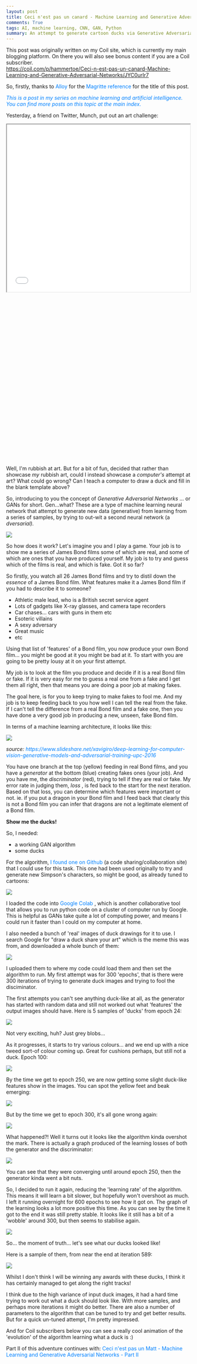 ```yaml
---
layout: post
title: Ceci n'est pas un canard - Machine Learning and Generative Adversarial Networks
comments: True
tags: AI, machine learning, CNN, GAN, Python
summary: An attempt to generate cartoon ducks via Generative Adversarial Networks (GANs)
---
```


<p class="message">
This post was originally written on my Coil site, which is currently my main blogging platform. 
On there you will also see bonus content if you are a Coil subscriber.<br />
<a href="https://coil.com/p/hammertoe/Ceci-n-est-pas-un-canard-Machine-Learning-and-Generative-Adversarial-Networks/JYC0urIr7">https://coil.com/p/hammertoe/Ceci-n-est-pas-un-canard-Machine-Learning-and-Generative-Adversarial-Networks/JYC0urIr7</a>
</p>


<p>
 So, firstly, thanks to
 <a href="https://twitter.com/alloynetworks" style="color:#0080FF;text-decoration:none">
  Alloy
 </a>
 for the
 <a href="https://en.wikipedia.org/wiki/The_Treachery_of_Images" style="color:#0080FF;text-decoration:none">
  Magritte reference
 </a>
 for the title of this post.
</p>
<p>
 <a href="https://coil.com/p/hammertoe/Blog-Machine-Learning-and-Artificial-Intelligence/1xVFVh1yj" style="color:#0080FF;text-decoration:none">
  <em>
  </em>
 </a>
</p>
<p>
 <a href="https://coil.com/p/hammertoe/Blog-Machine-Learning-and-Artificial-Intelligence/1xVFVh1yj" style="color:#0080FF;text-decoration:none">
  <em>
   This is a post in my series on machine learning and artificial intelligence. You can find more posts on this topic at the main index.
  </em>
 </a>
</p>
<p>
</p>
<p>
 Yesterday, a friend on Twitter, Munch, put out an art challenge:
</p>
<div class="coil-embedly-iframe EditorRules__EmbedDiv-sc-1bp7rl0-2 elPbsX EditorRules__EmbedDiv-sc-1bp7rl0-2 elPbsX EditorRules__EmbedDiv-sc-1bp7rl0-2 elPbsX EditorRules__EmbedDiv-sc-1bp7rl0-2 elPbsX EditorRules__EmbedDiv-sc-1bp7rl0-2 elPbsX" data-embed-height="456" style="padding-bottom:456px">
 <iframe class="embedly-embed" height="456" src="//cdn.embedly.com/widgets/media.html?type=text%2Fhtml&amp;key=fbeb5062dd1941c49b690a10c2ce6fa7&amp;schema=twitter&amp;url=https%3A//twitter.com/muncheds/status/1217964089894264832&amp;image=https%3A//pbs.twimg.com/media/EOcT4nBVAAQ0Dyh.jpg%3Alarge" width="500">
 </iframe>
</div>
<p>
 Well, I'm rubbish at art. But for a bit of fun, decided that rather than showcase
 <em>
  my
 </em>
 rubbish art, could I instead showcase a
 <em>
  computer's
 </em>
 attempt at art? What could go wrong? Can I teach a computer to draw a duck and fill in the blank template above?
</p>
<p>
</p>
<p>
 So, introducing to you the concept of
 <em>
  Generative Adversarial Networks
 </em>
 ... or GANs for short. Gen...what? These are a type of machine learning neural network that attempt to generate new data (generative) from learning from a series of samples, by trying to out-wit a second neural network (a
 <em>
  dversarial).
 </em>
</p>
<p>
</p>
<img class="EditorRules__Image-sc-1bp7rl0-0 hjLKDC" src="/coil_images/YXdacvpVTDe93F7rmtzqxA.jpg"/>
<p>
 So how does it work? Let's imagine you and I play a game. Your job is to show me a series of James Bond films some of which are real, and some of which are ones that you have produced yourself. My job is to try and guess which of the films is real, and which is fake. Got it so far?
</p>
<p>
</p>
<p>
 So firstly, you watch all 26 James Bond films and try to distil down the
 <em>
  essence
 </em>
 of a James Bond film. What features make it a James Bond film if you had to describe it to someone?
</p>
<ul>
 <li>
  <span>
   Athletic male lead, who is a British secret service agent
  </span>
 </li>
 <li>
  <span>
   Lots of gadgets like X-ray glasses, and camera tape recorders
  </span>
 </li>
 <li>
  <span>
   Car chases... cars with guns in them etc
  </span>
 </li>
 <li>
  <span>
   Esoteric villains
  </span>
 </li>
 <li>
  <span>
   A sexy adversary
  </span>
 </li>
 <li>
  <span>
   Great music
  </span>
 </li>
 <li>
  <span>
   etc
  </span>
 </li>
</ul>
<p>
 Using that list of 'features' of a Bond film, you now produce your own Bond film... you might be good at it you might be bad at it. To start with you are going to be pretty lousy at it on your first attempt.
</p>
<p>
</p>
<p>
 My job is to look at the film you produce and decide if it is a real Bond film or fake. If it is very easy for me to guess a real one from a fake and I get them all right, then that means you are doing a poor job at making fakes.
</p>
<p>
</p>
<p>
 The goal here, is for you to keep trying to make fakes to fool me. And my job is to keep feeding back to you how well I can tell the real from the fake. If I can't tell the difference from a real Bond film and a fake one, then you have done a very good job in producing a new, unseen, fake Bond film.
</p>
<p>
</p>
<p>
 In terms of a machine learning architecture, it looks like this:
</p>
<p>
</p>
<img class="EditorRules__Image-sc-1bp7rl0-0 hjLKDC" src="/coil_images/79FPwi7kQ_i0kI2fw5ao8g.png"/>
<p>
 <em>
  source:
 </em>
 <em>
  <a href="https://www.slideshare.net/xavigiro/deep-learning-for-computer-vision-generative-models-and-adversarial-training-upc-2016" style="color:#0080FF;text-decoration:none">
   https://www.slideshare.net/xavigiro/deep-learning-for-computer-vision-generative-models-and-adversarial-training-upc-2016
  </a>
 </em>
</p>
<p>
</p>
<p>
 You have one branch at the top (yellow) feeding in real Bond films, and you have a
 <em>
  generator
 </em>
 at the bottom (blue) creating fakes ones (your job). And you have me, the
 <em>
  discriminator
 </em>
 (red), trying to tell if they are real or fake. My error rate in judging them,
 <em>
  loss
 </em>
 , is fed back to the start for the next iteration. Based on that loss, you can determine which features were important or not. ie. if you put a dragon in your Bond film and I feed back that clearly this is not a Bond film you can infer that dragons are not a legitimate element of a Bond film.
</p>
<p>
</p>
<p>
 <strong class="coil-small-title EditorRules__SmallTitle-sc-1bp7rl0-3 lohAQC">
  Show me the ducks!
 </strong>
</p>
<p>
</p>
<p>
 So, I needed:
</p>
<ul>
 <li>
  <span>
   a working GAN algorithm
  </span>
 </li>
 <li>
  <span>
   some ducks
  </span>
 </li>
</ul>
<p>
 For the algorithm,
 <a href="https://github.com/gsurma/image_generator" style="color:#0080FF;text-decoration:none">
  I found one on Github
 </a>
 (a code sharing/collaboration site) that I could use for this task. This one had been used originally to try and generate new Simpson's characters, so might be good, as already tuned to cartoons:
</p>
<img class="EditorRules__Image-sc-1bp7rl0-0 hjLKDC" src="/coil_images/_9_dj64uRTapWR9vF8eC-w.png"/>
<p>
 I loaded the code into
 <a href="https://colab.research.google.com/" style="color:#0080FF;text-decoration:none">
  Google Colab
 </a>
 , which is another collaborative tool that allows you to run python code on a cluster of computer run by Google. This is helpful as GANs take quite a lot of computing power, and means I could run it faster than I could on my computer at home.
</p>
<p>
</p>
<p>
 I also needed a bunch of 'real' images of duck drawings for it to use. I search Google for "draw a duck share your art" which is the meme this was from, and downloaded a whole bunch of them:
</p>
<p>
</p>
<img class="EditorRules__Image-sc-1bp7rl0-0 hjLKDC" src="/coil_images/gbaJABXnRrO03GXm2ULCVQ.jpg"/>
<p>
</p>
<p>
 I uploaded them to where my code could load them and then set the algorithm to run. My first attempt was for 300 'epochs', that is there were 300 iterations of trying to generate duck images and trying to fool the disciminator.
</p>
<p>
</p>
<p>
 The first attempts you can't see anything duck-like at all, as the generator has started with random data and still not worked out what 'features' the output images should have. Here is 5 samples of 'ducks' from epoch 24:
</p>
<p>
</p>
<img class="EditorRules__Image-sc-1bp7rl0-0 hjLKDC" src="/coil_images/RDtvN3X-SLyMr-dYpEyw-Q.png"/>
<p>
 Not very exciting, huh? Just grey blobs...
</p>
<p>
 As it progresses, it starts to try various colours... and we end up with a nice tweed sort-of colour coming up. Great for cushions perhaps, but still not a duck. Epoch 100:
</p>
<p>
</p>
<img class="EditorRules__Image-sc-1bp7rl0-0 hjLKDC" src="/coil_images/8Ssgo6ILQRaHYGN33UNMzA.png"/>
<p>
 By the time we get to epoch 250, we are now getting some slight duck-like features show in the images. You can spot the yellow feet and beak emerging:
</p>
<p>
</p>
<img class="EditorRules__Image-sc-1bp7rl0-0 hjLKDC" src="/coil_images/6EOOXGKkTXCvTCtopOoxOA.png"/>
<p>
 But by the time we get to epoch 300, it's all gone wrong again:
</p>
<p>
</p>
<img class="EditorRules__Image-sc-1bp7rl0-0 hjLKDC" src="/coil_images/9G36nLGeQX-6ohuNRgn7qA.png"/>
<p>
 What happened?! Well it turns out it looks like the algorithm kinda overshot the mark. There is actually a graph produced of the learning losses of both the generator and the discriminator:
</p>
<img class="EditorRules__Image-sc-1bp7rl0-0 hjLKDC" src="/coil_images/6061hQKZRjeXDFZR8aWmVw.png"/>
<p>
 You can see that they were converging until around epoch 250, then the generator kinda went a bit nuts.
</p>
<p>
</p>
<p>
 So, I decided to run it again, reducing the 'learning rate' of the algorithm. This means it will learn a bit slower, but hopefully won't overshoot as much. I left it running overnight for 600 epochs to see how it got on. The graph of the learning looks a lot more positive this time. As you can see by the time it got to the end it was still pretty stable. It looks like it still has a bit of a 'wobble' around 300, but then seems to stabilise again.
</p>
<img class="EditorRules__Image-sc-1bp7rl0-0 hjLKDC" src="/coil_images/LDA5RbubRCmxENZUErUHHg.png"/>
<p>
 So... the moment of truth... let's see what our ducks looked like!
</p>
<p>
</p>
<p>
 Here is a sample of them, from near the end at iteration 589:
</p>
<img class="EditorRules__Image-sc-1bp7rl0-0 hjLKDC" src="/coil_images/zhnVUwkVTUiUiriu6IZTLg.png"/>
<p>
 Whilst I don't think I will be winning any awards with these ducks, I think it has certainly managed to get along the right tracks!
</p>
<p>
</p>
<p>
 I think due to the high variance of input duck images, it had a hard time trying to work out what a duck should look like. With more samples, and perhaps more iterations it might do better. There are also a number of parameters to the algorithm that can be tuned to try and get better results. But for a quick un-tuned attempt, I'm pretty impressed.
</p>
<p>
</p>
<p>
 And for Coil subscribers below you can see a really cool animation of the 'evolution' of the algorithm learning what a duck is :)
</p>
<p>
</p>
<p>
 Part II of this adventure continues with:
 <a href="https://coil.com/p/hammertoe/Ceci-n-est-pas-un-Matt-Machine-Learning-and-Generative-Adversarial-Networks-Part-II/0irA1Ppib" style="color:#0080FF;text-decoration:none">
  Ceci n'est pas un Matt - Machine Learning and Generative Adversarial Networks - Part II
 </a>
</p>